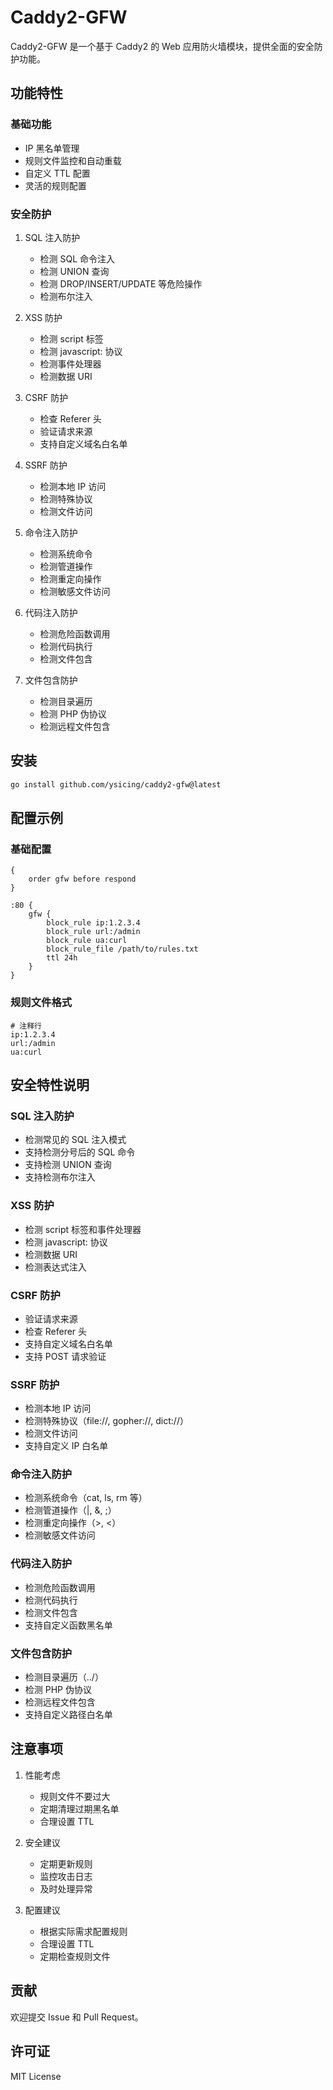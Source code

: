 # Caddy2-GFW

Caddy2-GFW 是一个基于 Caddy2 的 Web 应用防火墙模块，提供全面的安全防护功能。

## 功能特性

### 基础功能
- IP 黑名单管理
- 规则文件监控和自动重载
- 自定义 TTL 配置
- 灵活的规则配置

### 安全防护
1. SQL 注入防护
   - 检测 SQL 命令注入
   - 检测 UNION 查询
   - 检测 DROP/INSERT/UPDATE 等危险操作
   - 检测布尔注入

2. XSS 防护
   - 检测 script 标签
   - 检测 javascript: 协议
   - 检测事件处理器
   - 检测数据 URI

3. CSRF 防护
   - 检查 Referer 头
   - 验证请求来源
   - 支持自定义域名白名单

4. SSRF 防护
   - 检测本地 IP 访问
   - 检测特殊协议
   - 检测文件访问

5. 命令注入防护
   - 检测系统命令
   - 检测管道操作
   - 检测重定向操作
   - 检测敏感文件访问

6. 代码注入防护
   - 检测危险函数调用
   - 检测代码执行
   - 检测文件包含

7. 文件包含防护
   - 检测目录遍历
   - 检测 PHP 伪协议
   - 检测远程文件包含

## 安装

```bash
go install github.com/ysicing/caddy2-gfw@latest
```

## 配置示例

### 基础配置
```caddyfile
{
    order gfw before respond
}

:80 {
    gfw {
        block_rule ip:1.2.3.4
        block_rule url:/admin
        block_rule ua:curl
        block_rule_file /path/to/rules.txt
        ttl 24h
    }
}
```

### 规则文件格式
```
# 注释行
ip:1.2.3.4
url:/admin
ua:curl
```

## 安全特性说明

### SQL 注入防护
- 检测常见的 SQL 注入模式
- 支持检测分号后的 SQL 命令
- 支持检测 UNION 查询
- 支持检测布尔注入

### XSS 防护
- 检测 script 标签和事件处理器
- 检测 javascript: 协议
- 检测数据 URI
- 检测表达式注入

### CSRF 防护
- 验证请求来源
- 检查 Referer 头
- 支持自定义域名白名单
- 支持 POST 请求验证

### SSRF 防护
- 检测本地 IP 访问
- 检测特殊协议（file://, gopher://, dict://）
- 检测文件访问
- 支持自定义 IP 白名单

### 命令注入防护
- 检测系统命令（cat, ls, rm 等）
- 检测管道操作（|, &, ;）
- 检测重定向操作（>, <）
- 检测敏感文件访问

### 代码注入防护
- 检测危险函数调用
- 检测代码执行
- 检测文件包含
- 支持自定义函数黑名单

### 文件包含防护
- 检测目录遍历（../）
- 检测 PHP 伪协议
- 检测远程文件包含
- 支持自定义路径白名单

## 注意事项

1. 性能考虑
   - 规则文件不要过大
   - 定期清理过期黑名单
   - 合理设置 TTL

2. 安全建议
   - 定期更新规则
   - 监控攻击日志
   - 及时处理异常

3. 配置建议
   - 根据实际需求配置规则
   - 合理设置 TTL
   - 定期检查规则文件

## 贡献

欢迎提交 Issue 和 Pull Request。

## 许可证

MIT License
